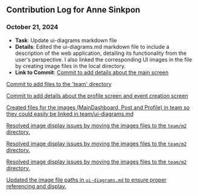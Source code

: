 ## Contribution Log for Anne Sinkpon

### October 21, 2024
- **Task**: Update ui-diagrams markdown file 
- **Details**: Edited the ui-diagrams.md markdown file to include a description of the web application, detailing its functionality from the user's perspective. I also linked the corresponding UI images in the file by creating image files in the local directory.
- **Link to Commit**: [Commit to add details about the main screen](https://github.com/sophiatangg/CS326Team26/commit/37624c35e02c695d473b8093d3c98d014fbb783e)

[Commit to add files to the 'team' directory](https://github.com/sophiatangg/CS326Team26/commit/8819766545965c269c54a7d9a8043827d8b3589a)

[Commit to add details about the profile screen and event creation screen](https://github.com/sophiatangg/CS326Team26/commit/cf6d85afbc261fda4f1ed07de0f03dc47af14cd0)

[Created files for the images (MainDashboard, Post and Profile) in team so they could easily be linked in team/ui-diagrams.md](https://github.com/sophiatangg/CS326Team26/commit/8819766545965c269c54a7d9a8043827d8b3589a)

[Resolved image display issues by moving the images files to the `team/m2` directory.](https://github.com/sophiatangg/CS326Team26/commit/2a19df3075743f73fb67cd4c3020d5b9388cdeab)

[Resolved image display issues by moving the images files to the `team/m2` directory.](https://github.com/sophiatangg/CS326Team26/commit/9b286f437db54a94d0e23911592096d7dda47a34)

[Resolved image display issues by moving the images files to the `team/m2` directory.](https://github.com/sophiatangg/CS326Team26/commit/95fe25dc8ebaa667d0d9d70936345a9db1b667c1)

[Updated the image file paths in `ui-diagrams.md` to ensure proper referencing and display.](https://github.com/sophiatangg/CS326Team26/commit/effc6a7111f80f2eaa48261caa94097c8c6d800b)
